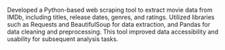 Developed a Python-based web scraping tool to extract movie data from IMDb, including titles, release dates, genres, and ratings. Utilized libraries such as Requests and BeautifulSoup for data extraction, and Pandas for data cleaning and preprocessing. This tool improved data accessibility and usability for subsequent analysis tasks.
